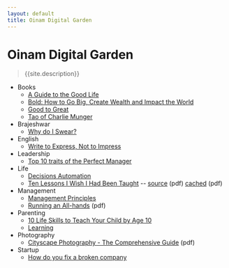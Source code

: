 ```yaml
---
layout: default
title: Oinam Digital Garden
---
```


<h1 class="logo">Oinam Digital Garden</h1>

<p>
  <blockquote>{{site.description}}</blockquote>
</p>

- Books
  + [A Guide to the Good Life](/books/a-guide-to-the-good-life/)
  + [Bold: How to Go Big, Create Wealth and Impact the World](/books/bold-how-to-go-big-create-wealth-and-impact-the-world/)
  + [Good to Great](/books/good-to-great/)
  + [Tao of Charlie Munger](/books/tao-of-charlie-munger/)
- Brajeshwar
  + [Why do I Swear?](/brajeshwar/why-do-i-swear/)
- English
  + [Write to Express, Not to Impress](/english/write-to-express-not-to-impress/)
- Leadership
  + [Top 10 traits of the Perfect Manager](/leadership/top-10-traits-of-the-perfect-leader/)
- Life
  + [Decisions Automation](/life/decisions-automation/)
  + [Ten Lessons I Wish I Had Been Taught](/life/10-lessons-i-wish-i-had-been-taught/) -- [source](https://www.ams.org/notices/199701/comm-rota.pdf) (pdf) [cached](/life/10-lessons-i-wish-i-had-been-taught.pdf) (pdf)
- Management
  + [Management Principles](/management/management-principles)
  + [Running an All-hands](/management/running-an-all-hands.pdf) (pdf)
- Parenting
  + [10 Life Skills to Teach Your Child by Age 10](/parenting/10-life-skills-to-teach-your-child-by-age-10/)
  + [Learning](/parenting/learning/)
- Photography
  + [Cityscape Photography - The Comprehensive Guide](/photography/cityscape-photography-guide.pdf) (pdf)
- Startup
  + [How do you fix a broken company](/startup/how-do-you-fix-a-broken-company/)
